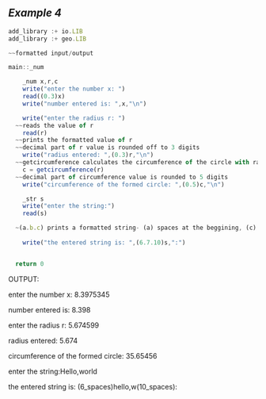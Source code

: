 ## ***Example 4***

```js
add_library :+ io.LIB
add_library :+ geo.LIB

~~formatted input/output

main::_num

    _num x,r,c
    write("enter the number x: ")
    read((0.3)x)
    write("number entered is: ",x,"\n")

    write("enter the radius r: ")
  ~~reads the value of r
    read(r)
  ~~prints the formatted value of r
  ~~decimal part of r value is rounded off to 3 digits
    write("radius entered: ",(0.3)r,"\n")
  ~~getcircumference calculates the circumference of the circle with radius r
    c = getcircumference(r)
  ~~decimal part of circumference value is rounded to 5 digits
    write("circumference of the formed circle: ",(0.5)c,"\n")

    _str s 
    write("enter the string:")
    read(s)

  ~(a.b.c) prints a formatted string- (a) spaces at the beggining, (c) spaces at the end and (b) is the max no.of characters it can print~
  
    write("the entered string is: ",(6.7.10)s,":")


  return 0
```

OUTPUT:

enter the number x: 8.3975345

number entered is: 8.398

enter the radius r: 5.674599

radius entered: 5.674

circumference of the formed circle: 35.65456

enter the string:Hello,world

the entered string is: (6_spaces)hello,w(10_spaces):


